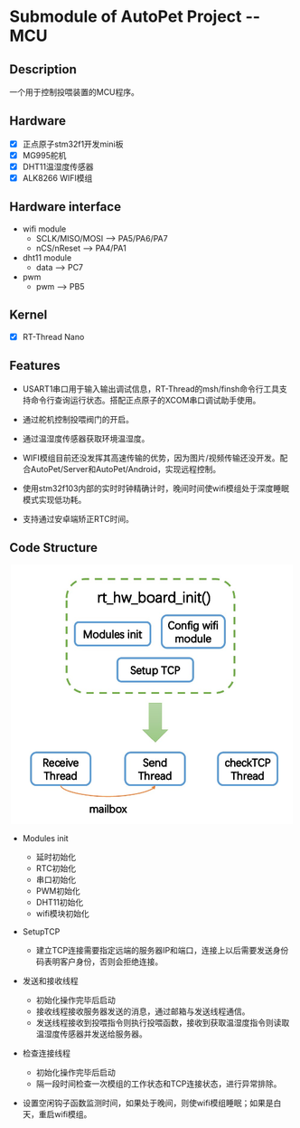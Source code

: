 # Submodule of AutoPet Project -- MCU


## Description
一个用于控制投喂装置的MCU程序。

## Hardware

- [x] 正点原子stm32f1开发mini板
- [x] MG995舵机
- [x] DHT11温湿度传感器
- [x] ALK8266 WIFI模组

## Hardware interface

* wifi module
    * SCLK/MISO/MOSI --> PA5/PA6/PA7
    * nCS/nReset --> PA4/PA1
* dht11 module
    * data --> PC7
* pwm
    * pwm --> PB5

## Kernel
- [x] RT-Thread Nano


## Features

* USART1串口用于输入输出调试信息，RT-Thread的msh/finsh命令行工具支持命令行查询运行状态。搭配正点原子的XCOM串口调试助手使用。
* 通过舵机控制投喂阀门的开启。
* 通过温湿度传感器获取环境温湿度。
* WIFI模组目前还没发挥其高速传输的优势，因为图片/视频传输还没开发。配合AutoPet/Server和AutoPet/Android，实现远程控制。

* 使用stm32f103内部的实时时钟精确计时，晚间时间使wifi模组处于深度睡眠模式实现低功耗。
* 支持通过安卓端矫正RTC时间。


## Code Structure

<center>
<img src="./img/code_structure.jpg" width=500>
</center>

* Modules init
    * 延时初始化
    * RTC初始化
    * 串口初始化
    * PWM初始化
    * DHT11初始化
    * wifi模块初始化

* SetupTCP
    * 建立TCP连接需要指定远端的服务器IP和端口，连接上以后需要发送身份码表明客户身份，否则会拒绝连接。

* 发送和接收线程
    * 初始化操作完毕后启动
    * 接收线程接收服务器发送的消息，通过邮箱与发送线程通信。
    * 发送线程接收到投喂指令则执行投喂函数，接收到获取温湿度指令则读取温湿度传感器并发送给服务器。

* 检查连接线程
    * 初始化操作完毕后启动
    * 隔一段时间检查一次模组的工作状态和TCP连接状态，进行异常排除。

* 设置空闲钩子函数监测时间，如果处于晚间，则使wifi模组睡眠；如果是白天，重启wifi模组。



